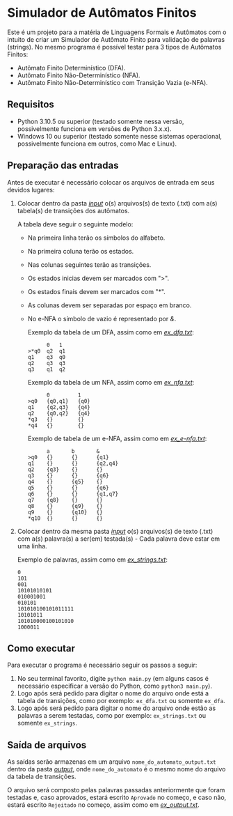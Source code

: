 # Simulador de Autômatos Finitos

Este é um projeto para a matéria de Linguagens Formais e Autômatos com o intuito de criar um Simulador de Autômato Finito para validação de palavras (strings).
No mesmo programa é possível testar para 3 tipos de Autômatos Finitos:
  - Autômato Finito Determinístico (DFA).
  - Autômato Finito Não-Determinístico (NFA).
  - Autômato Finito Não-Determinístico com Transição Vazia (e-NFA).

## Requisitos
  - Python 3.10.5 ou superior (testado somente nessa versão, possivelmente funciona em versões de Python 3.x.x).
  - Windows 10 ou superior (testado somente nesse sistemas operacional, possivelmente funciona em outros, como Mac e Linux).
  
## Preparação das entradas
  Antes de executar é necessário colocar os arquivos de entrada em seus devidos lugares:
  
  1. Colocar dentro da pasta [*input*](input/) o(s) arquivos(s) de texto (.txt) com a(s) tabela(s) de transições dos autômatos.   
  
      A tabela deve seguir o seguinte modelo:
      - Na primeira linha terão os símbolos do alfabeto.
      - Na primeira coluna terão os estados.
      - Nas colunas seguintes terão as transições.
      - Os estados inicias devem ser marcados com ">".
      - Os estados finais devem ser marcados com "*".
      - As colunas devem ser separadas por espaço em branco.
      - No e-NFA o símbolo de vazio é representado por *&*.

        Exemplo da tabela de um DFA, assim como em [*ex_dfa.txt*](input/ex_dfa.txt):
        ```
              0	  1
        >*q0  q2  q1
        q1    q3  q0
        q2    q3  q3
        q3    q1  q2
        ```

        Exemplo da tabela de um NFA, assim como em [*ex_nfa.txt*](input/ex_nfa.txt):
        ```
              0         1
        >q0   {q0,q1}   {q0}
        q1    {q2,q3}   {q4}
        q2    {q0,q2}   {q4}
        *q3   {}        {}
        *q4   {}        {}
        ```

        Exemplo de tabela de um e-NFA, assim como em [*ex_e-nfa.txt*](input/ex_e-nfa.txt):
        ```
              a       b       &
        >q0   {}      {}      {q1}
        q1    {}      {}      {q2,q4}
        q2    {q3}    {}      {}
        q3    {}      {}      {q6}
        q4    {}      {q5}    {}
        q5    {}      {}      {q6}
        q6    {}      {}      {q1,q7}
        q7    {q8}    {}      {}
        q8    {}      {q9}    {}
        q9    {}      {q10}   {}
        *q10  {}      {}      {}
        ```
    
  2. Colocar dentro da mesma pasta [*input*](input/) o(s) arquivos(s) de texto (.txt) com a(s) palavra(s) a ser(em) testada(s)
    - Cada palavra deve estar em uma linha.
    
      Exemplo de palavras, assim como em [*ex_strings.txt*](input/ex_strings.txt):
      ```
      0
      101
      001
      10101010101
      010001001
      010101
      101010100101011111
      10101011
      101010000100101010
      1000011
      ```

## Como executar
  Para executar o programa é necessário seguir os passos a seguir:
  1. No seu terminal favorito, digite `python main.py` (em alguns casos é necessário especificar a versão do Python, como `python3 main.py`).
  2. Logo após será pedido para digitar o nome do arquivo onde está a tabela de transições, como por exemplo: `ex_dfa.txt` ou somente `ex_dfa`.
  3. Logo após será pedido para digitar o nome do arquivo onde estão as palavras a serem testadas, como por exemplo: `ex_strings.txt` ou somente `ex_strings`.

## Saída de arquivos
  As saídas serão armazenas em um arquivo `nome_do_automato_output.txt` dentro da pasta [*output*](output/), onde `nome_do_automato` é o mesmo nome do arquivo da tabela de transições.
  
  O arquivo será composto pelas palavras passadas anteriormente que foram testadas e, caso aprovados, estará escrito `Aprovado` no começo, e caso não, estará escrito `Rejeitado` no começo, assim como em [*ex_output.txt*](output/ex_output.txt).

